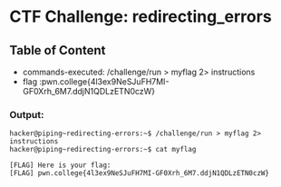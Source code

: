# CTF Challenge: redirecting_errors

## Table of Content

- commands-executed: /challenge/run > myflag 2> instructions
- flag :pwn.college{4l3ex9NeSJuFH7MI-GF0Xrh_6M7.ddjN1QDLzETN0czW}



### Output:
```console
hacker@piping~redirecting-errors:~$ /challenge/run > myflag 2> instructions
hacker@piping~redirecting-errors:~$ cat myflag

[FLAG] Here is your flag:
[FLAG] pwn.college{4l3ex9NeSJuFH7MI-GF0Xrh_6M7.ddjN1QDLzETN0czW}
```
